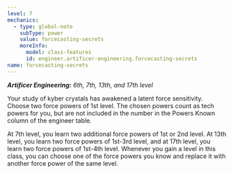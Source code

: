 ```yaml
---
level: 7
mechanics:
  - type: global-note
    subType: power
    value: forcecasting-secrets
    moreInfo:
      model: class-features
      id: engineer.artificer-engineering.forcecasting-secrets
name: forcecasting-secrets
---
```

_**Artificer Engineering:** 6th, 7th, 13th, and 17th level_
Your study of kyber crystals has awakened a latent force sensitivity. Choose two force powers of 1st level. The chosen powers count as tech powers for you, but are not included in the number in the Powers Known column of the engineer table.
At 7th level, you learn two additional force powers of 1st or 2nd level. At 13th level, you learn two force powers of 1st-3rd level, and at 17th level, you learn two force powers of 1st-4th level. Whenever you gain a level in this class, you can choose one of the force powers you know and replace it with another force power of the same level.